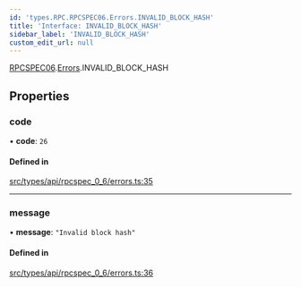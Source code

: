 ```yaml
---
id: 'types.RPC.RPCSPEC06.Errors.INVALID_BLOCK_HASH'
title: 'Interface: INVALID_BLOCK_HASH'
sidebar_label: 'INVALID_BLOCK_HASH'
custom_edit_url: null
---
```


[RPCSPEC06](../namespaces/types.RPC.RPCSPEC06.md).[Errors](../namespaces/types.RPC.RPCSPEC06.Errors.md).INVALID_BLOCK_HASH

## Properties

### code

• **code**: `26`

#### Defined in

[src/types/api/rpcspec_0_6/errors.ts:35](https://github.com/starknet-io/starknet.js/blob/v6.23.1/src/types/api/rpcspec_0_6/errors.ts#L35)

---

### message

• **message**: `"Invalid block hash"`

#### Defined in

[src/types/api/rpcspec_0_6/errors.ts:36](https://github.com/starknet-io/starknet.js/blob/v6.23.1/src/types/api/rpcspec_0_6/errors.ts#L36)
